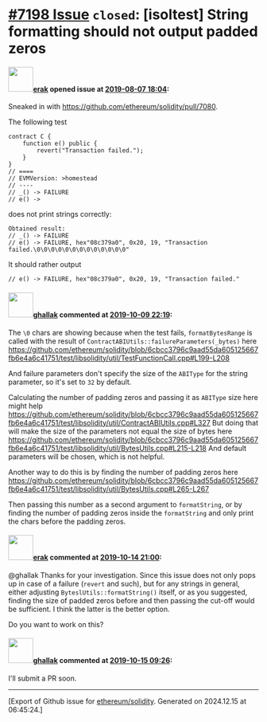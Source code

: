 # [\#7198 Issue](https://github.com/ethereum/solidity/issues/7198) `closed`: [isoltest] String formatting should not output padded zeros

#### <img src="https://avatars.githubusercontent.com/u/20012009?u=61e903cf16bc5f3353db1d571401e2e71b6f61ed&v=4" width="50">[erak](https://github.com/erak) opened issue at [2019-08-07 18:04](https://github.com/ethereum/solidity/issues/7198):

Sneaked in with https://github.com/ethereum/solidity/pull/7080.

The following test
```
contract C {
    function e() public {
        revert("Transaction failed.");
    }
}
// ====
// EVMVersion: >homestead
// ----
// _() -> FAILURE
// e() ->
```
does not print strings correctly:
```
Obtained result:
// _() -> FAILURE
// e() -> FAILURE, hex"08c379a0", 0x20, 19, "Transaction failed.\0\0\0\0\0\0\0\0\0\0\0\0\0"
```
It should rather output
```
// e() -> FAILURE, hex"08c379a0", 0x20, 19, "Transaction failed."
```


#### <img src="https://avatars.githubusercontent.com/u/8301939?u=060d490609ac976cf8c8a00765260a5ba932f53d&v=4" width="50">[ghallak](https://github.com/ghallak) commented at [2019-10-09 22:19](https://github.com/ethereum/solidity/issues/7198#issuecomment-540229155):

The `\0` chars are showing because when the test fails, `formatBytesRange` is called with the result of `ContractABIUtils::failureParameters(_bytes)` here https://github.com/ethereum/solidity/blob/6cbcc3796c9aad55da605125667fb6e4a6c41751/test/libsolidity/util/TestFunctionCall.cpp#L199-L208

And failure parameters don't specify the size of the `ABIType` for the string parameter, so it's set to `32` by default.

Calculating the number of padding zeros and passing it as `ABIType` size here might help https://github.com/ethereum/solidity/blob/6cbcc3796c9aad55da605125667fb6e4a6c41751/test/libsolidity/util/ContractABIUtils.cpp#L327
But doing that will make the size of the parameters not equal the size of bytes here https://github.com/ethereum/solidity/blob/6cbcc3796c9aad55da605125667fb6e4a6c41751/test/libsolidity/util/BytesUtils.cpp#L215-L218
And default parameters will be chosen, which is not helpful.

Another way to do this is by finding the number of padding zeros here https://github.com/ethereum/solidity/blob/6cbcc3796c9aad55da605125667fb6e4a6c41751/test/libsolidity/util/BytesUtils.cpp#L265-L267

Then passing this number as a second argument to `formatString`, or by finding the number of padding zeros inside the `formatString` and only print the chars before the padding zeros.

#### <img src="https://avatars.githubusercontent.com/u/20012009?u=61e903cf16bc5f3353db1d571401e2e71b6f61ed&v=4" width="50">[erak](https://github.com/erak) commented at [2019-10-14 21:00](https://github.com/ethereum/solidity/issues/7198#issuecomment-541918572):

@ghallak Thanks for your investigation. Since this issue does not only pops up in case of a failure (`revert` and such), but for any strings in general, either adjusting `ByteslUtils::formatString()` itself, or as you suggested, finding the size of padded zeros before and then passing the cut-off would be sufficient. I think the latter is the better option.

Do you want to work on this?

#### <img src="https://avatars.githubusercontent.com/u/8301939?u=060d490609ac976cf8c8a00765260a5ba932f53d&v=4" width="50">[ghallak](https://github.com/ghallak) commented at [2019-10-15 09:26](https://github.com/ethereum/solidity/issues/7198#issuecomment-542123358):

I'll submit a PR soon.


-------------------------------------------------------------------------------



[Export of Github issue for [ethereum/solidity](https://github.com/ethereum/solidity). Generated on 2024.12.15 at 06:45:24.]
